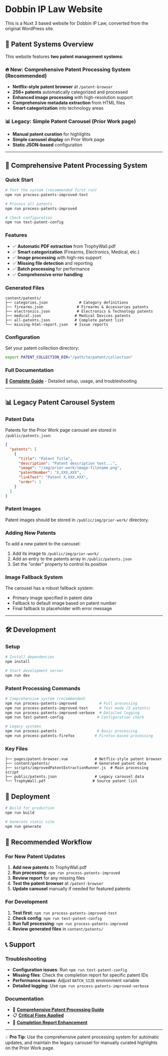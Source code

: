 # Dobbin IP Law Website

This is a Nuxt 3 based website for Dobbin IP Law, converted from the original WordPress site.

## 🎯 Patent Systems Overview

This website features **two patent management systems**:

### 🔥 **New: Comprehensive Patent Processing System** (Recommended)
- **Netflix-style patent browser** at `/patent-browser`
- **256+ patents** automatically categorized and processed
- **Enhanced image processing** with high-resolution support
- **Comprehensive metadata extraction** from HTML files
- **Smart categorization** into technology areas

### 📊 **Legacy: Simple Patent Carousel** (Prior Work page)
- **Manual patent curation** for highlights
- **Simple carousel display** on Prior Work page
- **Static JSON-based** configuration

---

## 🚀 Comprehensive Patent Processing System

### Quick Start

```bash
# Test the system (recommended first run)
npm run process-patents-improved-test

# Process all patents
npm run process-patents-improved

# Check configuration
npm run test-patent-config
```

### Features
- ✅ **Automatic PDF extraction** from TrophyWall.pdf
- ✅ **Smart categorization** (Firearms, Electronics, Medical, etc.)
- ✅ **Image processing** with high-res support
- ✅ **Missing file detection** and reporting
- ✅ **Batch processing** for performance
- ✅ **Comprehensive error handling**

### Generated Files
```
content/patents/
├── categories.json              # Category definitions
├── firearms.json               # Firearms & Accessories patents
├── electronics.json            # Electronics & Technology patents
├── medical.json               # Medical Devices patents
├── all-patents.json           # Complete patent list
└── missing-html-report.json   # Issue reports
```

### Configuration
Set your patent collection directory:
```bash
export PATENT_COLLECTION_DIR="/path/to/patent/collection"
```

### Full Documentation
📖 **[Complete Guide](scripts/IMPROVED-PATENT-EXTRACTION-README.md)** - Detailed setup, usage, and troubleshooting

---

## 📊 Legacy Patent Carousel System

### Patent Data

Patents for the Prior Work page carousel are stored in `/public/patents.json`:

```json
{
  "patents": [
    {
      "title": "Patent Title",
      "description": "Patent description text...",
      "image": "/img/prior-work/image-filename.png",
      "patentNumber": "X,XXX,XXX",
      "linkText": "Patent X,XXX,XXX",
      "order": 1
    }
  ]
}
```

### Patent Images

Patent images should be stored in `/public/img/prior-work/` directory.

### Adding New Patents

To add a new patent to the carousel:
1. Add its image to `/public/img/prior-work/`
2. Add an entry to the patents array in `/public/patents.json`
3. Set the "order" property to control its position

### Image Fallback System

The carousel has a robust fallback system:
- Primary image specified in patent data
- Fallback to default image based on patent number
- Final fallback to placeholder with error message

---

## 🛠️ Development

### Setup
```bash
# Install dependencies
npm install

# Start development server
npm run dev
```

### Patent Processing Commands
```bash
# Comprehensive system (recommended)
npm run process-patents-improved          # Full processing
npm run process-patents-improved-test     # Test mode (5 patents)
npm run process-patents-improved-verbose  # Detailed logging
npm run test-patent-config               # Configuration check

# Legacy systems
npm run process-patents                  # Basic processing
npm run process-patents-firefox         # Firefox-based processing
```

### Key Files
```
├── pages/patent-browser.vue            # Netflix-style patent browser
├── content/patents/                    # Generated patent data
├── scripts/improvedPatentExtractionRunner.js  # Main processing script
├── public/patents.json                 # Legacy carousel data
└── TrophyWall.pdf                     # Source patent list
```

## 🚀 Deployment

```bash
# Build for production
npm run build

# Generate static site
npm run generate
```

## 🎯 Recommended Workflow

### For New Patent Updates
1. **Add new patents** to TrophyWall.pdf
2. **Run processing**: `npm run process-patents-improved`
3. **Review report** for any missing files
4. **Test the patent browser** at `/patent-browser`
5. **Update carousel** manually if needed for featured patents

### For Development
1. **Test first**: `npm run process-patents-improved-test`
2. **Check config**: `npm run test-patent-config`
3. **Run full processing**: `npm run process-patents-improved`
4. **Review generated files** in `content/patents/`

## 📞 Support

### Troubleshooting
- **Configuration issues**: Run `npm run test-patent-config`
- **Missing files**: Check the completion report for specific patent IDs
- **Performance issues**: Adjust `BATCH_SIZE` environment variable
- **Detailed logging**: Use `npm run process-patents-improved-verbose`

### Documentation
- 📖 **[Comprehensive Patent Processing Guide](scripts/IMPROVED-PATENT-EXTRACTION-README.md)**
- 📋 **[Critical Fixes Applied](scripts/CRITICAL-FIXES-README.md)**
- 🎯 **[Completion Report Enhancement](scripts/COMPLETION-REPORT-ENHANCEMENT.md)**

---

💡 **Pro Tip**: Use the comprehensive patent processing system for automatic updates, and maintain the legacy carousel for manually curated highlights on the Prior Work page.
